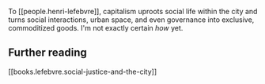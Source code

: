 
To [[people.henri-lefebvre]], capitalism uproots social life within the city and turns social interactions, urban space, and even governance into exclusive, commoditized goods. I'm not exactly certain *how* yet.

## Further reading
[[books.lefebvre.social-justice-and-the-city]]
